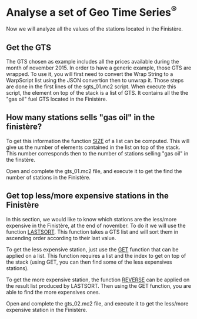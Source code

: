 # Analyse a set of Geo Time Series<sup>®</sup>

Now we will analyze all the values of the stations located in the Finistère.

## Get the GTS

The GTS chosen as example includes all the prices available during the month of november 2015. In order to have a generic example, those GTS are wrapped. To use it, you will first need to convert the Wrap String to a WarpScript list using the JSON convertion then to unwrap it. Those steps are done in the first lines of the sgts_01.mc2 script.
When execute this script, the element on top of the stack is a list of GTS. It contains all the the "gas oil" fuel GTS located in the Finistère.

## How many stations sells "gas oil" in the finistère?

To get this information the function [SIZE](http://www.warp10.io/reference/functions/function_SIZE/) of a list can be computed. This will give us the number of elements contained in the list on top of the stack. This number corresponds then to the number of stations selling "gas oil" in the finstère. 

Open and complete the gts_01.mc2 file, and execute it to get the find the number of stations in the Finistère.

## Get top less/more expensive stations in the Finistère

In this section, we would like to know which stations are the less/more expensive in the Finistère, at the end of november. To do it we will use the function [LASTSORT](http://www.warp10.io/reference/functions/function_LASTSORT/). This function takes a GTS list and will sort them in ascending order according to their last value.

To get the less expensive station, just use the [GET](http://www.warp10.io/reference/functions/function_GET/) function that can be applied on a list. This function requires a list and the index to get on top of the stack (using GET, you can then find some of the less expensives stations).

To get the more expensive station, the function [REVERSE]() can be applied on the result list produced by LASTSORT. Then using the GET function, you are able to find the more expensives ones. 


Open and complete the gts_02.mc2 file, and execute it to get the less/more expensive station in the Finistère.

